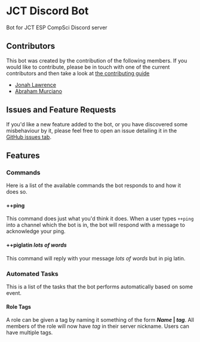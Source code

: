 # JCT Discord Bot

Bot for JCT ESP CompSci Discord server

## Contributors

This bot was created by the contribution of the following members. If you would like to contribute, please be in touch with one of the current contributors and then take a look at [the contributing guide](contributing.md)

- [Jonah Lawrence](https://github.com/DenverCoder1)
- [Abraham Murciano](https://github.com/abrahammurciano)

## Issues and Feature Requests

If you'd like a new feature added to the bot, or you have discovered some misbehaviour by it, please feel free to open an issue detailing it in the [GitHub issues tab](https://https://github.com/DenverCoder1/jct-discord-bot/issues).

## Features

### Commands

Here is a list of the available commands the bot responds to and how it does so.

#### ++ping

This command does just what you'd think it does. When a user types `++ping` into a channel which the bot is in, the bot will respond with a message to acknowledge your ping.

#### ++piglatin _lots of words_

This command will reply with your message _lots of words_ but in pig latin.

### Automated Tasks

This is a list of the tasks that the bot performs automatically based on some event.

#### Role Tags

A role can be given a tag by naming it something of the form **_Name_ | _tag_**. All members of the role will now have _tag_ in their server nickname. Users can have multiple tags.
